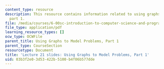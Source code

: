 ```yaml
---
content_type: resource
description: This resource contains information related to using graphs to model problems,
  part 1.
file: /media/courses/6-00sc-introduction-to-computer-science-and-programming-spring-2011/03b3f2e03d53422b5100b4f06b577dde_MIT6_00SCS11_lec21_slides.pdf
file_type: application/pdf
learning_resource_types: []
ocw_type: OCWFile
parent_title: Using Graphs to Model Problems, Part 1
parent_type: CourseSection
resourcetype: Document
title: 'Lecture 21 slides: Using Graphs to Model Problems, Part 1'
uid: 03b3f2e0-3d53-422b-5100-b4f06b577dde
---
```


